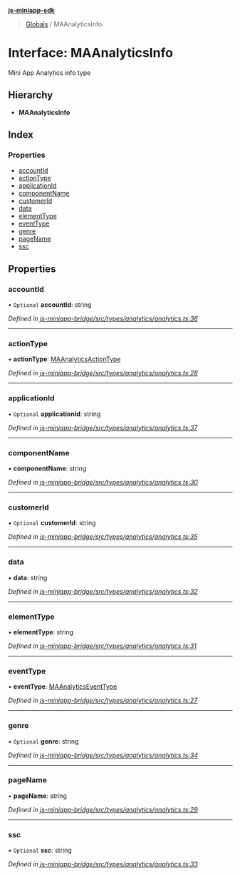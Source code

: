 **[js-miniapp-sdk](../README.md)**

> [Globals](../README.md) / MAAnalyticsInfo

# Interface: MAAnalyticsInfo

Mini App Analytics info type

## Hierarchy

* **MAAnalyticsInfo**

## Index

### Properties

* [accountId](maanalyticsinfo.md#accountid)
* [actionType](maanalyticsinfo.md#actiontype)
* [applicationId](maanalyticsinfo.md#applicationid)
* [componentName](maanalyticsinfo.md#componentname)
* [customerId](maanalyticsinfo.md#customerid)
* [data](maanalyticsinfo.md#data)
* [elementType](maanalyticsinfo.md#elementtype)
* [eventType](maanalyticsinfo.md#eventtype)
* [genre](maanalyticsinfo.md#genre)
* [pageName](maanalyticsinfo.md#pagename)
* [ssc](maanalyticsinfo.md#ssc)

## Properties

### accountId

• `Optional` **accountId**: string

*Defined in [js-miniapp-bridge/src/types/analytics/analytics.ts:36](https://github.com/rakutentech/js-miniapp/blob/e6e9208/js-miniapp-bridge/src/types/analytics/analytics.ts#L36)*

___

### actionType

•  **actionType**: [MAAnalyticsActionType](../enums/maanalyticsactiontype.md)

*Defined in [js-miniapp-bridge/src/types/analytics/analytics.ts:28](https://github.com/rakutentech/js-miniapp/blob/e6e9208/js-miniapp-bridge/src/types/analytics/analytics.ts#L28)*

___

### applicationId

• `Optional` **applicationId**: string

*Defined in [js-miniapp-bridge/src/types/analytics/analytics.ts:37](https://github.com/rakutentech/js-miniapp/blob/e6e9208/js-miniapp-bridge/src/types/analytics/analytics.ts#L37)*

___

### componentName

•  **componentName**: string

*Defined in [js-miniapp-bridge/src/types/analytics/analytics.ts:30](https://github.com/rakutentech/js-miniapp/blob/e6e9208/js-miniapp-bridge/src/types/analytics/analytics.ts#L30)*

___

### customerId

• `Optional` **customerId**: string

*Defined in [js-miniapp-bridge/src/types/analytics/analytics.ts:35](https://github.com/rakutentech/js-miniapp/blob/e6e9208/js-miniapp-bridge/src/types/analytics/analytics.ts#L35)*

___

### data

•  **data**: string

*Defined in [js-miniapp-bridge/src/types/analytics/analytics.ts:32](https://github.com/rakutentech/js-miniapp/blob/e6e9208/js-miniapp-bridge/src/types/analytics/analytics.ts#L32)*

___

### elementType

•  **elementType**: string

*Defined in [js-miniapp-bridge/src/types/analytics/analytics.ts:31](https://github.com/rakutentech/js-miniapp/blob/e6e9208/js-miniapp-bridge/src/types/analytics/analytics.ts#L31)*

___

### eventType

•  **eventType**: [MAAnalyticsEventType](../enums/maanalyticseventtype.md)

*Defined in [js-miniapp-bridge/src/types/analytics/analytics.ts:27](https://github.com/rakutentech/js-miniapp/blob/e6e9208/js-miniapp-bridge/src/types/analytics/analytics.ts#L27)*

___

### genre

• `Optional` **genre**: string

*Defined in [js-miniapp-bridge/src/types/analytics/analytics.ts:34](https://github.com/rakutentech/js-miniapp/blob/e6e9208/js-miniapp-bridge/src/types/analytics/analytics.ts#L34)*

___

### pageName

•  **pageName**: string

*Defined in [js-miniapp-bridge/src/types/analytics/analytics.ts:29](https://github.com/rakutentech/js-miniapp/blob/e6e9208/js-miniapp-bridge/src/types/analytics/analytics.ts#L29)*

___

### ssc

• `Optional` **ssc**: string

*Defined in [js-miniapp-bridge/src/types/analytics/analytics.ts:33](https://github.com/rakutentech/js-miniapp/blob/e6e9208/js-miniapp-bridge/src/types/analytics/analytics.ts#L33)*
